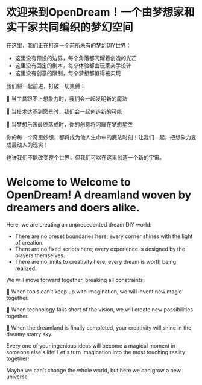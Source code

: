 # 欢迎来到OpenDream！一个由梦想家和实干家共同编织的梦幻空间

在这里，我们正在打造一个前所未有的梦幻DIY世界：
* 这里没有预设的边界，每个角落都闪耀着创造的光芒
* 这里没有固定的剧本，每个体验都由玩家亲手设计
* 这里没有创意的限制，每个梦想都值得被实现

我们将一起前进，打破一切束缚：

🔧 当工具跟不上想象力时，我们会一起发明新的魔法

🎨 当技术达不到愿景时，我们会一起创造新的可能

🏰 当梦想乐园最终落成时，你的创意将闪耀在梦想星空

你的每一个奇思妙想，都将成为他人生命中的魔法时刻！让我们一起，把想象力变成最动人的现实！

也许我们不能改变整个世界，但我们可以在这里创造一个新的宇宙。

# Welcome to Welcome to OpenDream! A dreamland woven by dreamers and doers alike. 

Here, we are creating an unprecedented dream DIY world:
* There are no preset boundaries here; every corner shines with the light of creation.
* There are no fixed scripts here; every experience is designed by the players themselves.
* There are no limits to creativity here; every dream is worth being realized.
  
We will move forward together, breaking all constraints:

🔧 When tools can't keep up with imagination, we will invent new magic together.

🎨 When technology falls short of the vision, we will create new possibilities together.

🏰 When the dreamland is finally completed, your creativity will shine in the dreamy starry sky. 

Every one of your ingenious ideas will become a magical moment in someone else's life! Let's turn imagination into the most touching reality together!

Maybe we can't change the whole world, but here we can grow a new universe

